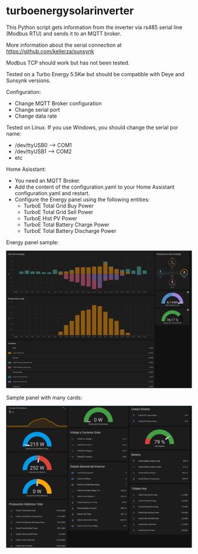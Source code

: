 # turboenergysolarinverter

This Python script gets information from the inverter via rs485 serial line (Modbus RTU) and sends it to an MQTT broker.

More information about the serial connection at https://github.com/kellerza/sunsynk

Modbus TCP should work but has not been tested.

Tested on a Turbo Energy 5.5Kw but should be compatible with Deye and Sunsynk versions.

Configuration:
   - Change MQTT Broker configuration
   - Change serial port
   - Change data rate

Tested on Linux. If you use Windows, you should change the serial por name:
   -  /dev/ttyUSB0 --> COM1
   -  /dev/ttyUSB1 --> COM2
   -  etc

Home Asisstant:
   - You need an MQTT Broker.
   - Add the content of the configuration.yaml to your Home Assistant configuration.yaml and restart.
   - Configure the Energy panel using the following entities:
      - TurboE Total Grid Buy Power
      - TurboE Total Grid Sell Power 
      - TurboE Hist PV Power
      - TurboE Total Battery Charge Power
      - TurboE Total Battery Discharge Power


Energy panel sample:

![Energy Panel](20220420002744.jpg)


Sample panel with many cards:

![Energy Panel](20220420002703.jpg)

